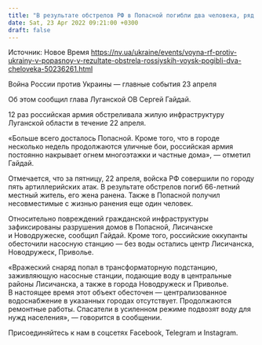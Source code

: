 ```yaml
---
title: "В результате обстрелов РФ в Попасной погибли два человека, ряд населенных пунктов Луганской области остался без воды"
date: Sat, 23 Apr 2022 09:21:00 +0300
draft: false
---
```

Источник: Новое Время https://nv.ua/ukraine/events/voyna-rf-protiv-ukrainy-v-popasnoy-v-rezultate-obstrela-rossiyskih-voysk-pogibli-dva-cheloveka-50236261.html


 Война России против Украины — главные события 23 апреля

Об этом сообщил глава Луганской ОВ Сергей Гайдай.

 12 раз российская армия обстреливала жилую инфраструктуру Луганской области в течение 22 апреля.

«Больше всего досталось Попасной. Кроме того, что в городе несколько недель продолжаются уличные бои, российская армия постоянно накрывает огнем многоэтажки и частные дома», — отметил Гайдай.

 Отмечается, что за пятницу, 22 апреля, войска РФ совершили по городу пять артиллерийских атак. В результате обстрелов погиб 66-летний местный житель, его жена ранена. Также в Попасной получил несовместимые с жизнью ранения еще один человек.

 Относительно повреждений гражданской инфраструктуры зафиксированы разрушения домов в Попасной, Лисичанске и Новодружеске, сообщил Гайдай. Кроме того, российские оккупанты обесточили насосную станцию — без воды остались центр Лисичанска, Новодружеск, Приволье.

«Вражеский снаряд попал в трансформаторную подстанцию, заживляющую насосные станции, подающие воду в центральные районы Лисичанска, а также в города Новодружеск и Приволье. В настоящее время этот объект обесточен — централизованное водоснабжение в указанных городах отсутствует. Продолжаются ремонтные работы. Спасатели в усиленном режиме подвозят воду для нужд населения», — говорится в сообщении.

Присоединяйтесь к нам в соцсетях Facebook, Telegram и Instagram.
